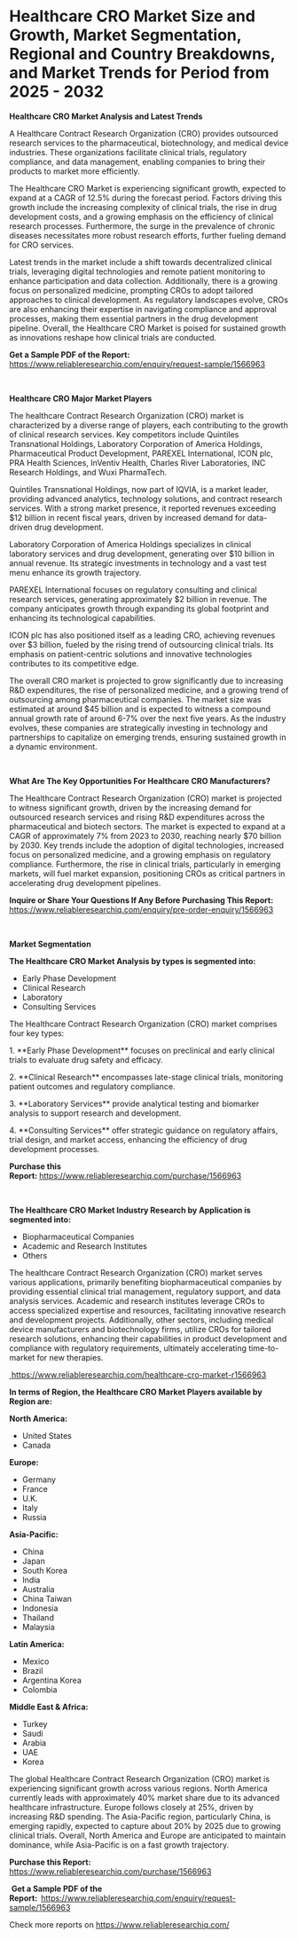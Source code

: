 <p><h1>Healthcare CRO Market Size and Growth, Market Segmentation, Regional and Country Breakdowns, and Market Trends for Period from 2025 -  2032</h1></p><p><strong>Healthcare CRO Market Analysis and Latest Trends</strong></p>
<p><p>A Healthcare Contract Research Organization (CRO) provides outsourced research services to the pharmaceutical, biotechnology, and medical device industries. These organizations facilitate clinical trials, regulatory compliance, and data management, enabling companies to bring their products to market more efficiently.</p><p>The Healthcare CRO Market is experiencing significant growth, expected to expand at a CAGR of 12.5% during the forecast period. Factors driving this growth include the increasing complexity of clinical trials, the rise in drug development costs, and a growing emphasis on the efficiency of clinical research processes. Furthermore, the surge in the prevalence of chronic diseases necessitates more robust research efforts, further fueling demand for CRO services.</p><p>Latest trends in the market include a shift towards decentralized clinical trials, leveraging digital technologies and remote patient monitoring to enhance participation and data collection. Additionally, there is a growing focus on personalized medicine, prompting CROs to adopt tailored approaches to clinical development. As regulatory landscapes evolve, CROs are also enhancing their expertise in navigating compliance and approval processes, making them essential partners in the drug development pipeline. Overall, the Healthcare CRO Market is poised for sustained growth as innovations reshape how clinical trials are conducted.</p></p>
<p><strong>Get a Sample PDF of the Report:&nbsp;</strong> <a href="https://www.reliableresearchiq.com/enquiry/request-sample/1566963?utm_campaign=2783&utm_medium=2&utm_source=Github&utm_content=ia&utm_term=22032025&utm_id=healthcare-cro">https://www.reliableresearchiq.com/enquiry/request-sample/1566963</a></p>
<p>&nbsp;</p>
<p><strong>Healthcare CRO Major Market Players</strong></p>
<p><p>The healthcare Contract Research Organization (CRO) market is characterized by a diverse range of players, each contributing to the growth of clinical research services. Key competitors include Quintiles Transnational Holdings, Laboratory Corporation of America Holdings, Pharmaceutical Product Development, PAREXEL International, ICON plc, PRA Health Sciences, InVentiv Health, Charles River Laboratories, INC Research Holdings, and Wuxi PharmaTech.</p><p>Quintiles Transnational Holdings, now part of IQVIA, is a market leader, providing advanced analytics, technology solutions, and contract research services. With a strong market presence, it reported revenues exceeding $12 billion in recent fiscal years, driven by increased demand for data-driven drug development.</p><p>Laboratory Corporation of America Holdings specializes in clinical laboratory services and drug development, generating over $10 billion in annual revenue. Its strategic investments in technology and a vast test menu enhance its growth trajectory.</p><p>PAREXEL International focuses on regulatory consulting and clinical research services, generating approximately $2 billion in revenue. The company anticipates growth through expanding its global footprint and enhancing its technological capabilities.</p><p>ICON plc has also positioned itself as a leading CRO, achieving revenues over $3 billion, fueled by the rising trend of outsourcing clinical trials. Its emphasis on patient-centric solutions and innovative technologies contributes to its competitive edge.</p><p>The overall CRO market is projected to grow significantly due to increasing R&D expenditures, the rise of personalized medicine, and a growing trend of outsourcing among pharmaceutical companies. The market size was estimated at around $45 billion and is expected to witness a compound annual growth rate of around 6-7% over the next five years. As the industry evolves, these companies are strategically investing in technology and partnerships to capitalize on emerging trends, ensuring sustained growth in a dynamic environment.</p></p>
<p>&nbsp;</p>
<p><strong>What Are The Key Opportunities For Healthcare CRO Manufacturers?</strong></p>
<p><p>The Healthcare Contract Research Organization (CRO) market is projected to witness significant growth, driven by the increasing demand for outsourced research services and rising R&D expenditures across the pharmaceutical and biotech sectors. The market is expected to expand at a CAGR of approximately 7% from 2023 to 2030, reaching nearly $70 billion by 2030. Key trends include the adoption of digital technologies, increased focus on personalized medicine, and a growing emphasis on regulatory compliance. Furthermore, the rise in clinical trials, particularly in emerging markets, will fuel market expansion, positioning CROs as critical partners in accelerating drug development pipelines.</p></p>
<p><strong>Inquire or Share Your Questions If Any Before Purchasing This Report:</strong> <a href="https://www.reliableresearchiq.com/enquiry/pre-order-enquiry/1566963?utm_campaign=2783&utm_medium=2&utm_source=Github&utm_content=ia&utm_term=22032025&utm_id=healthcare-cro">https://www.reliableresearchiq.com/enquiry/pre-order-enquiry/1566963</a></p>
<p>&nbsp;</p>
<p><strong>Market Segmentation</strong></p>
<p><strong>The Healthcare CRO Market Analysis by types is segmented into:</strong></p>
<p><ul><li>Early Phase Development</li><li>Clinical Research</li><li>Laboratory</li><li>Consulting Services</li></ul></p>
<p><p>The Healthcare Contract Research Organization (CRO) market comprises four key types: </p><p>1. **Early Phase Development** focuses on preclinical and early clinical trials to evaluate drug safety and efficacy.</p><p>2. **Clinical Research** encompasses late-stage clinical trials, monitoring patient outcomes and regulatory compliance.</p><p>3. **Laboratory Services** provide analytical testing and biomarker analysis to support research and development.</p><p>4. **Consulting Services** offer strategic guidance on regulatory affairs, trial design, and market access, enhancing the efficiency of drug development processes.</p></p>
<p><strong>Purchase this Report:&nbsp;</strong><a href="https://www.reliableresearchiq.com/purchase/1566963?utm_campaign=2783&utm_medium=2&utm_source=Github&utm_content=ia&utm_term=22032025&utm_id=healthcare-cro">https://www.reliableresearchiq.com/purchase/1566963</a></p>
<p>&nbsp;</p>
<p><strong>The Healthcare CRO Market Industry Research by Application is segmented into:</strong></p>
<p><ul><li>Biopharmaceutical Companies</li><li>Academic and Research Institutes</li><li>Others</li></ul></p>
<p><p>The healthcare Contract Research Organization (CRO) market serves various applications, primarily benefiting biopharmaceutical companies by providing essential clinical trial management, regulatory support, and data analysis services. Academic and research institutes leverage CROs to access specialized expertise and resources, facilitating innovative research and development projects. Additionally, other sectors, including medical device manufacturers and biotechnology firms, utilize CROs for tailored research solutions, enhancing their capabilities in product development and compliance with regulatory requirements, ultimately accelerating time-to-market for new therapies.</p></p>
<p><a href="https://www.reliableresearchiq.com/healthcare-cro-market-r1566963?utm_campaign=2783&utm_medium=2&utm_source=Github&utm_content=ia&utm_term=22032025&utm_id=healthcare-cro">&nbsp;https://www.reliableresearchiq.com/healthcare-cro-market-r1566963</a></p>
<p><strong>In terms of Region, the Healthcare CRO Market Players available by Region are:</strong></p>
<p>
    <p> <strong> North America: </strong>
        <ul>
            <li>United States</li>
            <li>Canada</li>
        </ul>
        </p> 
    <p> <strong> Europe: </strong>
        <ul>
            <li>Germany</li>
            <li>France</li>
            <li>U.K.</li>
            <li>Italy</li>
            <li>Russia</li>
        </ul>
        </p> 
    <p> <strong> Asia-Pacific: </strong>
        <ul>
            <li>China</li>
            <li>Japan</li>
            <li>South Korea</li>
            <li>India</li>
            <li>Australia</li>
            <li>China Taiwan</li>
            <li>Indonesia</li>
            <li>Thailand</li>
            <li>Malaysia</li>
        </ul>
        </p> 
    <p> <strong> Latin America: </strong>
        <ul>
            <li>Mexico</li>
            <li>Brazil</li>
            <li>Argentina Korea</li>
            <li>Colombia</li>
        </ul>
        </p> 
    <p> <strong> Middle East & Africa: </strong>
        <ul>
            <li>Turkey</li>
            <li>Saudi</li>
            <li>Arabia</li>
            <li>UAE</li>
            <li>Korea</li>
        </ul>
    </p>
    </p>
<p><p>The global Healthcare Contract Research Organization (CRO) market is experiencing significant growth across various regions. North America currently leads with approximately 40% market share due to its advanced healthcare infrastructure. Europe follows closely at 25%, driven by increasing R&D spending. The Asia-Pacific region, particularly China, is emerging rapidly, expected to capture about 20% by 2025 due to growing clinical trials. Overall, North America and Europe are anticipated to maintain dominance, while Asia-Pacific is on a fast growth trajectory.</p></p>
<p><strong>Purchase this Report: </strong><a href="https://www.reliableresearchiq.com/purchase/1566963?utm_campaign=2783&utm_medium=2&utm_source=Github&utm_content=ia&utm_term=22032025&utm_id=healthcare-cro">https://www.reliableresearchiq.com/purchase/1566963</a></p>
<p>&nbsp;<strong>Get a Sample PDF of the Report:&nbsp;&nbsp;</strong><a href="https://www.reliableresearchiq.com/enquiry/request-sample/1566963?utm_campaign=2783&utm_medium=2&utm_source=Github&utm_content=ia&utm_term=22032025&utm_id=healthcare-cro">https://www.reliableresearchiq.com/enquiry/request-sample/1566963</a></p>
<p><strong></strong></p>
<p>Check more reports on <a href="https://www.reliableresearchiq.com/?utm_campaign=2783&utm_medium=2&utm_source=Github&utm_content=ia&utm_term=22032025&utm_id=healthcare-cro">https://www.reliableresearchiq.com/</a></p>